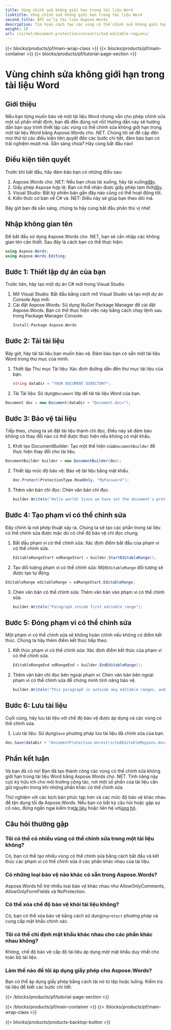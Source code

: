 ```yaml
---
title: Vùng chỉnh sửa không giới hạn trong tài liệu Word
linktitle: Vùng chỉnh sửa không giới hạn trong tài liệu Word
second_title: API xử lý tài liệu Aspose.Words
description: Tìm hiểu cách tạo các vùng có thể chỉnh sửa không giới hạn trong tài liệu Word bằng Aspose.Words cho .NET với hướng dẫn từng bước toàn diện này.
weight: 10
url: /vi/net/document-protection/unrestricted-editable-regions/
---
```


{{< blocks/products/pf/main-wrap-class >}}
{{< blocks/products/pf/main-container >}}
{{< blocks/products/pf/tutorial-page-section >}}

# Vùng chỉnh sửa không giới hạn trong tài liệu Word

## Giới thiệu

Nếu bạn từng muốn bảo vệ một tài liệu Word nhưng vẫn cho phép chỉnh sửa một số phần nhất định, bạn đã đến đúng nơi rồi! Hướng dẫn này sẽ hướng dẫn bạn quy trình thiết lập các vùng có thể chỉnh sửa không giới hạn trong một tài liệu Word bằng Aspose.Words cho .NET. Chúng tôi sẽ đề cập đến mọi thứ từ các điều kiện tiên quyết đến các bước chi tiết, đảm bảo bạn có trải nghiệm mượt mà. Sẵn sàng chưa? Hãy cùng bắt đầu nào!

## Điều kiện tiên quyết

Trước khi bắt đầu, hãy đảm bảo bạn có những điều sau:

1.  Aspose.Words cho .NET: Nếu bạn chưa tải xuống, hãy tải xuống[đây](https://releases.aspose.com/words/net/).
2. Giấy phép Aspose hợp lệ: Bạn có thể nhận được giấy phép tạm thời[đây](https://purchase.aspose.com/temporary-license/).
3. Visual Studio: Bất kỳ phiên bản gần đây nào cũng có thể hoạt động tốt.
4. Kiến thức cơ bản về C# và .NET: Điều này sẽ giúp bạn theo dõi mã.

Bây giờ bạn đã sẵn sàng, chúng ta hãy cùng bắt đầu phần thú vị nhé!

## Nhập không gian tên

Để bắt đầu sử dụng Aspose.Words cho .NET, bạn sẽ cần nhập các không gian tên cần thiết. Sau đây là cách bạn có thể thực hiện:

```csharp
using Aspose.Words;
using Aspose.Words.Editing;
```

## Bước 1: Thiết lập dự án của bạn

Trước tiên, hãy tạo một dự án C# mới trong Visual Studio.

1. Mở Visual Studio: Bắt đầu bằng cách mở Visual Studio và tạo một dự án Console App mới.
2. Cài đặt Aspose.Words: Sử dụng NuGet Package Manager để cài đặt Aspose.Words. Bạn có thể thực hiện việc này bằng cách chạy lệnh sau trong Package Manager Console:
   ```sh
   Install-Package Aspose.Words
   ```

## Bước 2: Tải tài liệu

Bây giờ, hãy tải tài liệu bạn muốn bảo vệ. Đảm bảo bạn có sẵn một tài liệu Word trong thư mục của mình.

1. Thiết lập Thư mục Tài liệu: Xác định đường dẫn đến thư mục tài liệu của bạn.
   ```csharp
   string dataDir = "YOUR DOCUMENT DIRECTORY";
   ```
2.  Tải Tài liệu: Sử dụng`Document` lớp để tải tài liệu Word của bạn.
   ```csharp
   Document doc = new Document(dataDir + "Document.docx");
   ```

## Bước 3: Bảo vệ tài liệu

Tiếp theo, chúng ta sẽ đặt tài liệu thành chỉ đọc. Điều này sẽ đảm bảo không có thay đổi nào có thể được thực hiện nếu không có mật khẩu.

1.  Khởi tạo DocumentBuilder: Tạo một thể hiện của`DocumentBuilder` để thực hiện thay đổi cho tài liệu.
   ```csharp
   DocumentBuilder builder = new DocumentBuilder(doc);
   ```
2. Thiết lập mức độ bảo vệ: Bảo vệ tài liệu bằng mật khẩu.
   ```csharp
   doc.Protect(ProtectionType.ReadOnly, "MyPassword");
   ```
3. Thêm văn bản chỉ đọc: Chèn văn bản chỉ đọc.
   ```csharp
   builder.Writeln("Hello world! Since we have set the document's protection level to read-only, we cannot edit this paragraph without the password.");
   ```

## Bước 4: Tạo phạm vi có thể chỉnh sửa

Đây chính là nơi phép thuật xảy ra. Chúng ta sẽ tạo các phần trong tài liệu có thể chỉnh sửa được mặc dù có chế độ bảo vệ chỉ đọc chung.

1. Bắt đầu phạm vi có thể chỉnh sửa: Xác định điểm bắt đầu của phạm vi có thể chỉnh sửa.
   ```csharp
   EditableRangeStart edRangeStart = builder.StartEditableRange();
   ```
2.  Tạo đối tượng phạm vi có thể chỉnh sửa: Một`EditableRange` đối tượng sẽ được tạo tự động.
   ```csharp
   EditableRange editableRange = edRangeStart.EditableRange;
   ```
3. Chèn văn bản có thể chỉnh sửa: Thêm văn bản vào phạm vi có thể chỉnh sửa.
   ```csharp
   builder.Writeln("Paragraph inside first editable range");
   ```

## Bước 5: Đóng phạm vi có thể chỉnh sửa

Một phạm vi có thể chỉnh sửa sẽ không hoàn chỉnh nếu không có điểm kết thúc. Chúng ta hãy thêm điểm kết thúc tiếp theo.

1. Kết thúc phạm vi có thể chỉnh sửa: Xác định điểm kết thúc của phạm vi có thể chỉnh sửa.
   ```csharp
   EditableRangeEnd edRangeEnd = builder.EndEditableRange();
   ```
2. Thêm văn bản chỉ đọc bên ngoài phạm vi: Chèn văn bản bên ngoài phạm vi có thể chỉnh sửa để chứng minh tính năng bảo vệ.
   ```csharp
   builder.Writeln("This paragraph is outside any editable ranges, and cannot be edited.");
   ```

## Bước 6: Lưu tài liệu

Cuối cùng, hãy lưu tài liệu với chế độ bảo vệ được áp dụng và các vùng có thể chỉnh sửa.

1.  Lưu tài liệu: Sử dụng`Save` phương pháp lưu tài liệu đã chỉnh sửa của bạn.
   ```csharp
   doc.Save(dataDir + "DocumentProtection.UnrestrictedEditableRegions.docx");
   ```

## Phần kết luận

Và bạn đã có nó! Bạn đã tạo thành công các vùng có thể chỉnh sửa không giới hạn trong tài liệu Word bằng Aspose.Words cho .NET. Tính năng này cực kỳ hữu ích cho môi trường cộng tác, nơi một số phần của tài liệu cần giữ nguyên trong khi những phần khác có thể chỉnh sửa. 

 Thử nghiệm với các kịch bản phức tạp hơn và các mức độ bảo vệ khác nhau để tận dụng tối đa Aspose.Words. Nếu bạn có bất kỳ câu hỏi hoặc gặp sự cố nào, đừng ngần ngại kiểm tra[tài liệu](https://reference.aspose.com/words/net/) hoặc liên hệ với[ủng hộ](https://forum.aspose.com/c/words/8).

## Câu hỏi thường gặp

### Tôi có thể có nhiều vùng có thể chỉnh sửa trong một tài liệu không?
Có, bạn có thể tạo nhiều vùng có thể chỉnh sửa bằng cách bắt đầu và kết thúc các phạm vi có thể chỉnh sửa ở các phần khác nhau của tài liệu.

### Có những loại bảo vệ nào khác có sẵn trong Aspose.Words?
Aspose.Words hỗ trợ nhiều loại bảo vệ khác nhau như AllowOnlyComments, AllowOnlyFormFields và NoProtection.

### Có thể xóa chế độ bảo vệ khỏi tài liệu không?
 Có, bạn có thể xóa bảo vệ bằng cách sử dụng`Unprotect` phương pháp và cung cấp mật khẩu chính xác.

### Tôi có thể chỉ định mật khẩu khác nhau cho các phần khác nhau không?
Không, chế độ bảo vệ cấp độ tài liệu áp dụng một mật khẩu duy nhất cho toàn bộ tài liệu.

### Làm thế nào để tôi áp dụng giấy phép cho Aspose.Words?
Bạn có thể áp dụng giấy phép bằng cách tải nó từ tệp hoặc luồng. Kiểm tra tài liệu để biết các bước chi tiết.

{{< /blocks/products/pf/tutorial-page-section >}}

{{< /blocks/products/pf/main-container >}}
{{< /blocks/products/pf/main-wrap-class >}}

{{< blocks/products/products-backtop-button >}}

